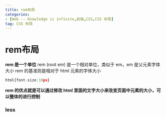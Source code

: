 ```yaml
---
title: rem布局
categories: 
- [Web -- Knowledge is infinite,前端,CSS,CSS 布局]
tag: CSS 布局
---
```

# rem布局
**rem 是一个单位**
rem (root em) 是一个相对单位，类似于 em，em 是父元素字体大小
rem 的基准则是相对于 html 元素的字体大小
```typescript
html{font-size:10px}
```
**rem 的优点就是可以通过修改 html 里面的文字大小来改变页面中元素的大小，可以整体的进行控制**
### less


